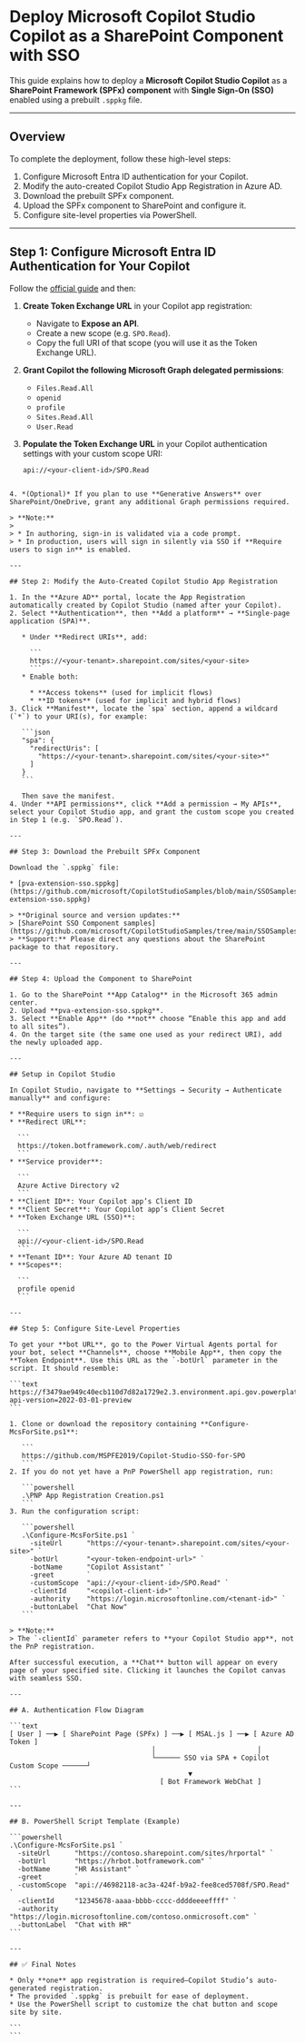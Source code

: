 # Deploy Microsoft Copilot Studio Copilot as a SharePoint Component with SSO

This guide explains how to deploy a **Microsoft Copilot Studio Copilot** as a **SharePoint Framework (SPFx) component** with **Single Sign-On (SSO)** enabled using a prebuilt `.sppkg` file.

---

## Overview

To complete the deployment, follow these high-level steps:

1. Configure Microsoft Entra ID authentication for your Copilot.  
2. Modify the auto-created Copilot Studio App Registration in Azure AD.  
3. Download the prebuilt SPFx component.  
4. Upload the SPFx component to SharePoint and configure it.  
5. Configure site-level properties via PowerShell.

---

## Step 1: Configure Microsoft Entra ID Authentication for Your Copilot

Follow the [official guide](https://learn.microsoft.com/en-us/power-virtual-agents/configure-user-authentication) and then:

1. **Create Token Exchange URL** in your Copilot app registration:  
   - Navigate to **Expose an API**.  
   - Create a new scope (e.g. `SPO.Read`).  
   - Copy the full URI of that scope (you will use it as the Token Exchange URL).

2. **Grant Copilot the following Microsoft Graph delegated permissions**:  
   - `Files.Read.All`  
   - `openid`  
   - `profile`  
   - `Sites.Read.All`  
   - `User.Read`

3. **Populate the Token Exchange URL** in your Copilot authentication settings with your custom scope URI:  
   ```text
   api://<your-client-id>/SPO.Read
````

4. *(Optional)* If you plan to use **Generative Answers** over SharePoint/OneDrive, grant any additional Graph permissions required.

> **Note:**
>
> * In authoring, sign-in is validated via a code prompt.
> * In production, users will sign in silently via SSO if **Require users to sign in** is enabled.

---

## Step 2: Modify the Auto-Created Copilot Studio App Registration

1. In the **Azure AD** portal, locate the App Registration automatically created by Copilot Studio (named after your Copilot).
2. Select **Authentication**, then **Add a platform** → **Single-page application (SPA)**.

   * Under **Redirect URIs**, add:

     ```
     https://<your-tenant>.sharepoint.com/sites/<your-site>
     ```
   * Enable both:

     * **Access tokens** (used for implicit flows)
     * **ID tokens** (used for implicit and hybrid flows)
3. Click **Manifest**, locate the `spa` section, append a wildcard (`*`) to your URI(s), for example:

   ```json
   "spa": {
     "redirectUris": [
       "https://<your-tenant>.sharepoint.com/sites/<your-site>*"
     ]
   }
   ```

   Then save the manifest.
4. Under **API permissions**, click **Add a permission → My APIs**, select your Copilot Studio app, and grant the custom scope you created in Step 1 (e.g. `SPO.Read`).

---

## Step 3: Download the Prebuilt SPFx Component

Download the `.sppkg` file:

* [pva-extension-sso.sppkg](https://github.com/microsoft/CopilotStudioSamples/blob/main/SSOSamples/SharePointSSOComponent/sharepoint/solution/pva-extension-sso.sppkg)

> **Original source and version updates:**
> [SharePoint SSO Component samples](https://github.com/microsoft/CopilotStudioSamples/tree/main/SSOSamples/SharePointSSOComponent)
> **Support:** Please direct any questions about the SharePoint package to that repository.

---

## Step 4: Upload the Component to SharePoint

1. Go to the SharePoint **App Catalog** in the Microsoft 365 admin center.
2. Upload **pva-extension-sso.sppkg**.
3. Select **Enable App** (do **not** choose “Enable this app and add to all sites”).
4. On the target site (the same one used as your redirect URI), add the newly uploaded app.

---

## Setup in Copilot Studio

In Copilot Studio, navigate to **Settings → Security → Authenticate manually** and configure:

* **Require users to sign in**: ☑️
* **Redirect URL**:

  ```
  https://token.botframework.com/.auth/web/redirect
  ```
* **Service provider**:

  ```
  Azure Active Directory v2
  ```
* **Client ID**: Your Copilot app’s Client ID
* **Client Secret**: Your Copilot app’s Client Secret
* **Token Exchange URL (SSO)**:

  ```
  api://<your-client-id>/SPO.Read
  ```
* **Tenant ID**: Your Azure AD tenant ID
* **Scopes**:

  ```
  profile openid
  ```

---

## Step 5: Configure Site-Level Properties

To get your **bot URL**, go to the Power Virtual Agents portal for your bot, select **Channels**, choose **Mobile App**, then copy the **Token Endpoint**. Use this URL as the `-botUrl` parameter in the script. It should resemble:

```text
https://f3479ae949c40ecb110d7d82a1729e2.3.environment.api.gov.powerplatform.microsoft.us/powervirtualagents/botsbyschema/cr48c_powerPlatformLicensingBot/directline/token?api-version=2022-03-01-preview
```

1. Clone or download the repository containing **Configure-McsForSite.ps1**:

   ```
   https://github.com/MSPFE2019/Copilot-Studio-SSO-for-SPO
   ```
2. If you do not yet have a PnP PowerShell app registration, run:

   ```powershell
   .\PNP App Registration Creation.ps1
   ```
3. Run the configuration script:

   ```powershell
   .\Configure-McsForSite.ps1 `
     -siteUrl      "https://<your-tenant>.sharepoint.com/sites/<your-site>" `
     -botUrl       "<your-token-endpoint-url>" `
     -botName      "Copilot Assistant" `
     -greet        `
     -customScope  "api://<your-client-id>/SPO.Read" `
     -clientId     "<copilot-client-id>" `
     -authority    "https://login.microsoftonline.com/<tenant-id>" `
     -buttonLabel  "Chat Now"
   ```

> **Note:**
> The `-clientId` parameter refers to **your Copilot Studio app**, not the PnP registration.

After successful execution, a **Chat** button will appear on every page of your specified site. Clicking it launches the Copilot canvas with seamless SSO.

---

## A. Authentication Flow Diagram

```text
[ User ] ──▶ [ SharePoint Page (SPFx) ] ──▶ [ MSAL.js ] ──▶ [ Azure AD Token ]
                                   │                         │
                                   └────── SSO via SPA + Copilot Custom Scope ──────┘
                                            ▼
                                     [ Bot Framework WebChat ]
```

---

## B. PowerShell Script Template (Example)

```powershell
.\Configure-McsForSite.ps1 `
  -siteUrl      "https://contoso.sharepoint.com/sites/hrportal" `
  -botUrl       "https://hrbot.botframework.com" `
  -botName      "HR Assistant" `
  -greet        `
  -customScope  "api://46982118-ac3a-424f-b9a2-fee8ced5708f/SPO.Read" `
  -clientId     "12345678-aaaa-bbbb-cccc-ddddeeeeffff" `
  -authority    "https://login.microsoftonline.com/contoso.onmicrosoft.com" `
  -buttonLabel  "Chat with HR"
```

---

## ✅ Final Notes

* Only **one** app registration is required—Copilot Studio’s auto-generated registration.
* The provided `.sppkg` is prebuilt for ease of deployment.
* Use the PowerShell script to customize the chat button and scope site by site.

```
```
